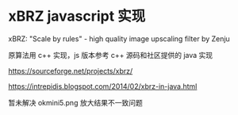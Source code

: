# xBRZ javascript 实现

xBRZ: "Scale by rules" - high quality image upscaling filter by Zenju

原算法用 c++ 实现，js 版本参考 c++ 源码和社区提供的 java 实现

<https://sourceforge.net/projects/xbrz/>

<https://intrepidis.blogspot.com/2014/02/xbrz-in-java.html>

暂未解决 okmini5.png 放大结果不一致问题
